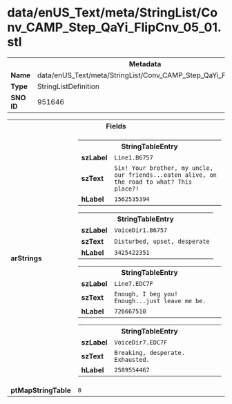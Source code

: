 <h1>data/enUS_Text/meta/StringList/Conv_CAMP_Step_QaYi_FlipCnv_05_01.stl</h1><table><tr><th colspan="100%">Metadata</th></tr><tr><td><b>Name</b></td><td>data/enUS_Text/meta/StringList/Conv_CAMP_Step_QaYi_FlipCnv_05_01.stl</td></tr><tr><td><b>Type</b></td><td>StringListDefinition</td></tr><tr><td><b>SNO ID</b></td><td>951646</td></tr></table>

<table><tr><th colspan="100%">Fields</th></tr><tr><td><b>arStrings</b></td><td><table><tr><th colspan="100%">StringTableEntry</th></tr><tr><td><b>szLabel</b></td><td><code>Line1.B6757</code></td></tr><tr><td><b>szText</b></td><td><code>Six! Your brother, my uncle, our friends...eaten alive, on the road to what? This place?!</code></td></tr><tr><td><b>hLabel</b></td><td><code>1562535394</code></td></tr></table>


<table><tr><th colspan="100%">StringTableEntry</th></tr><tr><td><b>szLabel</b></td><td><code>VoiceDir1.B6757</code></td></tr><tr><td><b>szText</b></td><td><code>Disturbed, upset, desperate</code></td></tr><tr><td><b>hLabel</b></td><td><code>3425422351</code></td></tr></table>


<table><tr><th colspan="100%">StringTableEntry</th></tr><tr><td><b>szLabel</b></td><td><code>Line7.EDC7F</code></td></tr><tr><td><b>szText</b></td><td><code>Enough, I beg you! Enough...just leave me be.</code></td></tr><tr><td><b>hLabel</b></td><td><code>726667510</code></td></tr></table>


<table><tr><th colspan="100%">StringTableEntry</th></tr><tr><td><b>szLabel</b></td><td><code>VoiceDir7.EDC7F</code></td></tr><tr><td><b>szText</b></td><td><code>Breaking, desperate. Exhausted.</code></td></tr><tr><td><b>hLabel</b></td><td><code>2589554467</code></td></tr></table>


</td></tr><tr><td><b>ptMapStringTable</b></td><td><code>0</code></td></tr></table>

